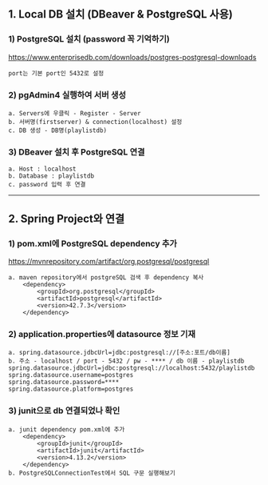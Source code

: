 ## 1. Local DB 설치 (DBeaver & PostgreSQL 사용)
### 1) PostgreSQL 설치 (password 꼭 기억하기)
<https://www.enterprisedb.com/downloads/postgres-postgresql-downloads>

    port는 기본 port인 5432로 설정
### 2) pgAdmin4 실행하여 서버 생성
    a. Servers에 우클릭 - Register - Server
    b. 서버명(firstserver) & connection(localhost) 설정
    c. DB 생성 - DB명(playlistdb)
### 3) DBeaver 설치 후 PostgreSQL 연결
    a. Host : localhost
    b. Database : playlistdb
    c. password 입력 후 연결

---

## 2. Spring Project와 연결
### 1) pom.xml에 PostgreSQL dependency 추가
<https://mvnrepository.com/artifact/org.postgresql/postgresql>

    a. maven repository에서 postgreSQL 검색 후 dependency 복사
    	<dependency>
			<groupId>org.postgresql</groupId>
			<artifactId>postgresql</artifactId>
			<version>42.7.3</version>
		</dependency>
### 2) application.properties에 datasource 정보 기재
    a. spring.datasource.jdbcUrl=jdbc:postgresql://[주소:포트/db이름]
    b. 주소 - localhost / port - 5432 / pw - **** / db 이름 - playlistdb
    spring.datasource.jdbcUrl=jdbc:postgresql://localhost:5432/playlistdb
    spring.datasource.username=postgres
    spring.datasource.password=****
    spring.datasource.platform=postgres
### 3) junit으로 db 연결되었나 확인
    a. junit dependency pom.xml에 추가
		<dependency>
			<groupId>junit</groupId>
			<artifactId>junit</artifactId>
			<version>4.13.2</version>
		</dependency>
    b. PostgreSQLConnectionTest에서 SQL 구문 실행해보기
